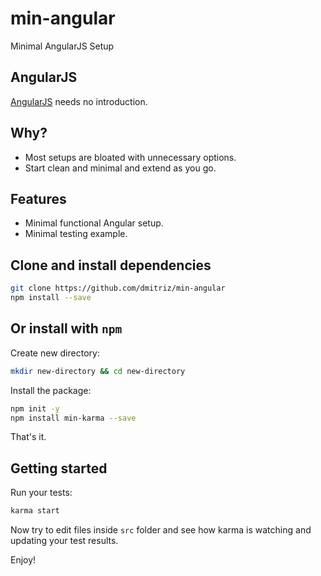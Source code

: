 # min-angular
Minimal AngularJS Setup

## AngularJS
[AngularJS](https://angularjs.org/) needs no introduction.

## Why?
- Most setups are bloated with unnecessary options.
- Start clean and minimal and extend as you go.

## Features
- Minimal functional Angular setup.
- Minimal testing example.

## Clone and install dependencies
```sh
git clone https://github.com/dmitriz/min-angular
npm install --save
```

## Or install with `npm`
Create new directory:
```sh
mkdir new-directory && cd new-directory
```
Install the package:
```sh
npm init -y
npm install min-karma --save
```
That's it.

## Getting started
Run your tests:
```sh
karma start
```
Now try to edit files inside `src` folder and see how karma is watching and updating your test results.

Enjoy!
